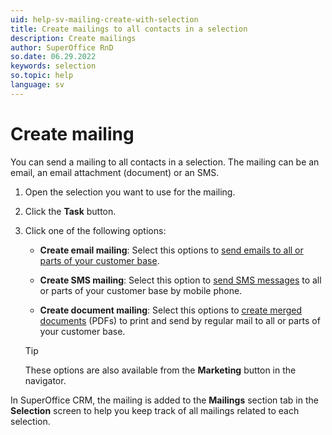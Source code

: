 ```yaml
---
uid: help-sv-mailing-create-with-selection
title: Create mailings to all contacts in a selection
description: Create mailings
author: SuperOffice RnD
so.date: 06.29.2022
keywords: selection
so.topic: help
language: sv
---
```


# Create mailing

You can send a mailing to all contacts in a selection. The mailing can be an email, an email attachment (document) or an SMS.

1. Open the selection you want to use for the mailing.

2. Click the **Task** button.

3. Click one of the following options:

    * **Create email mailing**: Select this options to [send emails to all or parts of your customer base][1].

    * **Create SMS mailing**: Select this option to [send SMS messages][2] to all or parts of your customer base by mobile phone.

    * **Create document mailing**: Select this options to [create merged documents][3] (PDFs) to print and send by regular mail to all or parts of your customer base.

    > [!TIP]
    > These options are also available from the **Marketing** button in the navigator.

In SuperOffice CRM, the mailing is added to the **Mailings** section tab in the **Selection** screen to help you keep track of all mailings related to each selection.

<!-- Referenced links -->
[1]: ../../../../marketing/mailing/learn/create/tutorial-email-mailing.yml
[2]: ../../../../marketing/mailing/learn/create/tutorial-sms-mailing.yml
[3]: ../../../../marketing/mailing/learn/create/tutorial-document-mailing.yml

<!-- Referenced images -->

